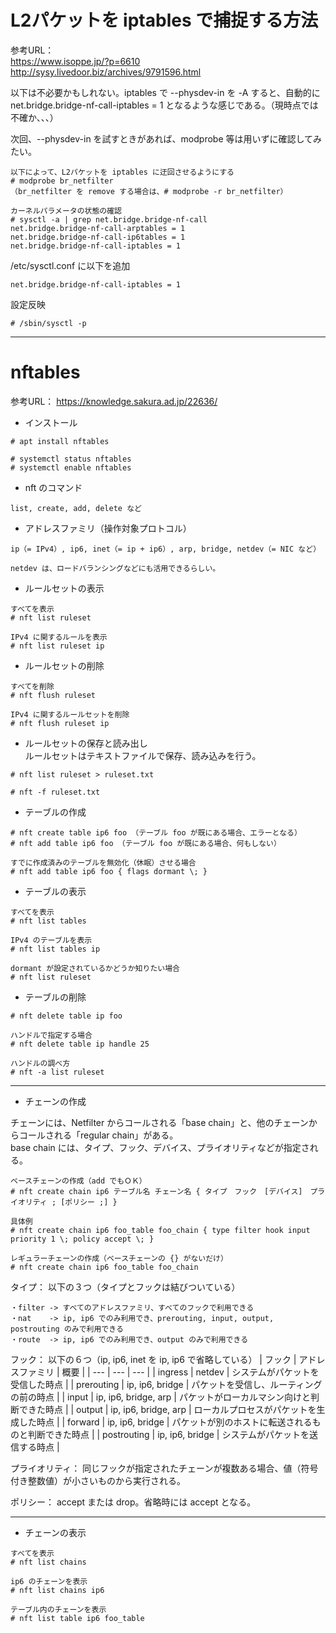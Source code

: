 # L2パケットを iptables で捕捉する方法

参考URL：  
https://www.isoppe.jp/?p=6610  
http://sysy.livedoor.biz/archives/9791596.html

以下は不必要かもしれない。iptables で --physdev-in を -A すると、自動的に net.bridge.bridge-nf-call-iptables = 1 となるような感じである。（現時点では不確か、、、）

次回、--physdev-in を試すときがあれば、modprobe 等は用いずに確認してみたい。

```
以下によって、L2パケットを iptables に迂回させるようにする
# modprobe br_netfilter
（br_netfilter を remove する場合は、# modprobe -r br_netfilter）

カーネルパラメータの状態の確認
# sysctl -a | grep net.bridge.bridge-nf-call
net.bridge.bridge-nf-call-arptables = 1
net.bridge.bridge-nf-call-ip6tables = 1
net.bridge.bridge-nf-call-iptables = 1
```

/etc/sysctl.conf に以下を追加
```
net.bridge.bridge-nf-call-iptables = 1
```

設定反映
```
# /sbin/sysctl -p
```

---
# nftables
参考URL： https://knowledge.sakura.ad.jp/22636/

* インストール
```
# apt install nftables

# systemctl status nftables
# systemctl enable nftables
```

* nft のコマンド
```
list, create, add, delete など
```

* アドレスファミリ（操作対象プロトコル）
```
ip（= IPv4）, ip6, inet（= ip + ip6）, arp, bridge, netdev（= NIC など）

netdev は、ロードバランシングなどにも活用できるらしい。
```

* ルールセットの表示
```
すべてを表示
# nft list ruleset

IPv4 に関するルールを表示
# nft list ruleset ip
```

* ルールセットの削除
```
すべてを削除
# nft flush ruleset

IPv4 に関するルールセットを削除
# nft flush ruleset ip
```

* ルールセットの保存と読み出し  
ルールセットはテキストファイルで保存、読み込みを行う。
```
# nft list ruleset > ruleset.txt

# nft -f ruleset.txt
```

* テーブルの作成
```
# nft create table ip6 foo （テーブル foo が既にある場合、エラーとなる）
# nft add table ip6 foo （テーブル foo が既にある場合、何もしない）

すでに作成済みのテーブルを無効化（休眠）させる場合
# nft add table ip6 foo { flags dormant \; }
```

* テーブルの表示
```
すべてを表示
# nft list tables

IPv4 のテーブルを表示
# nft list tables ip

dormant が設定されているかどうか知りたい場合
# nft list ruleset
```

* テーブルの削除
```
# nft delete table ip foo

ハンドルで指定する場合
# nft delete table ip handle 25

ハンドルの調べ方
# nft -a list ruleset
```

---
* チェーンの作成

チェーンには、Netfilter からコールされる「base chain」と、他のチェーンからコールされる「regular chain」がある。  
base chain には、タイプ、フック、デバイス、プライオリティなどが指定される。
```
ベースチェーンの作成（add でもＯＫ）
# nft create chain ip6 テーブル名 チェーン名 { タイプ　フック　[デバイス]　プライオリティ ; [ポリシー ;] }

具体例
# nft create chain ip6 foo_table foo_chain { type filter hook input priority 1 \; policy accept \; }

レギュラーチェーンの作成（ベースチェーンの {} がないだけ）
# nft create chain ip6 foo_table foo_chain
```

タイプ： 以下の３つ（タイプとフックは結びついている）
```
・filter -> すべてのアドレスファミリ、すべてのフックで利用できる
・nat    -> ip, ip6 でのみ利用でき、prerouting, input, output, postrouting のみで利用できる
・route  -> ip, ip6 でのみ利用でき、output のみで利用できる
```

フック： 以下の６つ（ip, ip6, inet を ip, ip6 で省略している）
| フック | アドレスファミリ | 概要 |
| --- | --- | --- |
| ingress | netdev | システムがパケットを受信した時点 |
| prerouting | ip, ip6, bridge | パケットを受信し、ルーティングの前の時点 |
| input | ip, ip6, bridge, arp | パケットがローカルマシン向けと判断できた時点 |
| output | ip, ip6, bridge, arp | ローカルプロセスがパケットを生成した時点 |
| forward | ip, ip6, bridge | パケットが別のホストに転送されるものと判断できた時点 |
| postrouting | ip, ip6, bridge | システムがパケットを送信する時点 |

プライオリティ： 同じフックが指定されたチェーンが複数ある場合、値（符号付き整数値）が小さいものから実行される。

ポリシー： accept または drop。省略時には accept となる。

---
* チェーンの表示
```
すべてを表示
# nft list chains

ip6 のチェーンを表示
# nft list chains ip6

テーブル内のチェーンを表示
# nft list table ip6 foo_table
```
